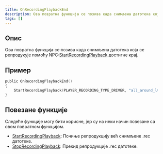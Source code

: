 ```yaml
---
title: OnRecordingPlaybackEnd
description: Ова повратна функција се позива када снимљена датотека која се репродукује помоћу StartRecordingPlayback достигне крај.
tags: []
---
```


## Опис

Ова повратна функција се позива када снимљена датотека која се репродукује помоћу NPC:[StartRecordingPlayback](../functions/StartRecordingPlayback) достигне крај.

## Пример

```c
public OnRecordingPlaybackEnd()
{
    StartRecordingPlayback(PLAYER_RECORDING_TYPE_DRIVER, "all_around_lv_bus"); //Ово ће поново покренути снимљену датотеку када заврши репродукцију.
}
```

## Повезане функције

Следеће функције могу бити корисне, јер су на неки начин повезане са овом повратном функцијом.

- [StartRecordingPlayback](../functions/StartRecordingPlayback):  Почиње репродукцију већ снимљене .rec датотеке.
- [StopRecordingPlayback](../functions/StopRecordingPlayback): Прекид репродукције .rec датотеке.
